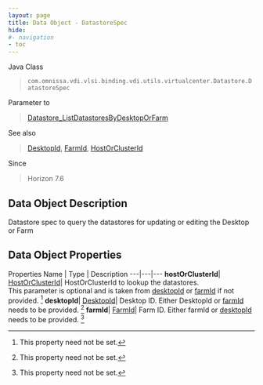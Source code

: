 ```yaml
---
layout: page
title: Data Object - DatastoreSpec
hide:
#- navigation
- toc
---
```






Java Class
> `com.omnissa.vdi.vlsi.binding.vdi.utils.virtualcenter.Datastore.DatastoreSpec`

Parameter to
> [Datastore_ListDatastoresByDesktopOrFarm](vdi.utils.virtualcenter.Datastore.md#listDatastoresByDesktopOrFarm)

See also
> [DesktopId](vdi.entity.DesktopId.md), [FarmId](vdi.entity.FarmId.md), [HostOrClusterId](vdi.entity.HostOrClusterId.md)

Since
> Horizon 7.6


## Data Object Description

Datastore spec to query the datastores for updating or editing the Desktop or Farm

## Data Object Properties
Properties
Name |  Type |  Description
---|---|---
**hostOrClusterId**| [HostOrClusterId](vdi.entity.HostOrClusterId.md)|  HostOrClusterId to lookup the datastores.<br>This parameter is optional and is taken from [desktopId](vdi.utils.virtualcenter.Datastore.DatastoreSpec.md#desktopId) or [farmId](vdi.utils.virtualcenter.Datastore.DatastoreSpec.md#farmId) if not provided. [^1]
**desktopId**| [DesktopId](vdi.entity.DesktopId.md)|  Desktop ID. Either DesktopId or [farmId](vdi.utils.virtualcenter.Datastore.DatastoreSpec.md#farmId) needs to be provided. [^1]
**farmId**| [FarmId](vdi.entity.FarmId.md)|  Farm ID. Either farmId or [desktopId](vdi.utils.virtualcenter.Datastore.DatastoreSpec.md#desktopId) needs to be provided. [^1]


 


[^1]: This property need not be set.